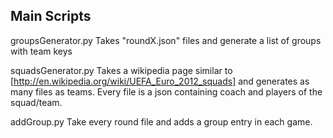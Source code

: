 Main Scripts
------------

groupsGenerator.py
Takes "roundX.json" files and generate a list of groups with team keys

squadsGenerator.py
Takes a wikipedia page similar to [http://en.wikipedia.org/wiki/UEFA_Euro_2012_squads] and generates as many files as teams. Every file is a json containing coach and players of the squad/team.

addGroup.py
Take every round file and adds a group entry in each game.